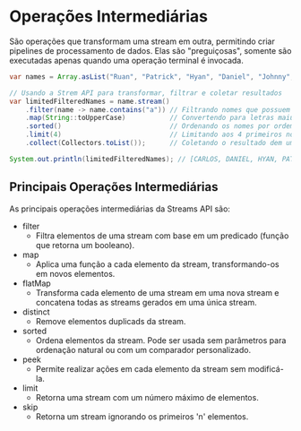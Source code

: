 # Operações Intermediárias
São operações que transformam uma stream em outra, permitindo criar pipelines de processamento de dados. Elas são "preguiçosas", somente são executadas apenas quando uma operação terminal é invocada.

```java
var names = Array.asList("Ruan", "Patrick", "Hyan", "Daniel", "Johnny", "Carlos")

// Usando a Strem API para transformar, filtrar e coletar resultados
var limitedFilteredNames = name.stream()
	.filter(name -> name.contains("a")) // Filtrando nomes que possuem a letra 'a'
	.map(String::toUpperCase)           // Convertendo para letras maiusculas
	.sorted()                           // Ordenando os nomes por ordem alfabética
	.limit(4)                           // Limitando aos 4 primeiros nomes
	.collect(Collectors.toList());      // Coletando o resultado dem uma nova lista

System.out.println(limitedFilteredNames); // [CARLOS, DANIEL, HYAN, PATRICK]
```
## Principais Operações Intermediárias
As principais operações intermediárias da Streams API são:
- filter
  - Filtra elementos de uma stream com base em um predicado (função que retorna um booleano).
- map
  - Aplica uma função a cada elemento da stream, transformando-os em novos elementos.
- flatMap
  - Transforma cada elemento de uma stream em uma nova stream e concatena todas as streams gerados em uma única stream.
- distinct
  - Remove elementos duplicads da stream.
- sorted
  - Ordena elementos da stream. Pode ser usada sem parâmetros para ordenação natural ou com um comparador personalizado.
- peek
  - Permite realizar ações em cada elemento da stream sem modificá-la.
- limit
  - Retorna uma stream com um número máximo de elementos.
- skip
  - Retorna um stream ignorando os primeiros 'n' elementos.